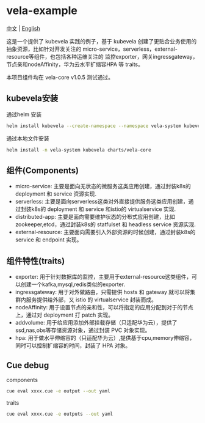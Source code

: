 # vela-example

[中文](./README.md) | [English](./README-en.md)

这是一个提供了 kubevela 实践的例子，基于 kubevela 创建了更贴合业务使用的抽象资源，比如针对开发关注的 micro-service，serverless，external-resource等组件，也包括各种运维关注的 监控exporter，网关ingressgateway，节点亲和nodeAffinity，华为云水平扩缩容HPA 等 traits。

本项目组件均在 vela-core v1.0.5 测试通过。

## kubevela安装

通过helm 安装
```bash
helm install kubevela --create-namespace --namespace vela-system kubevela/vela-core --version 1.0.6
```

通过本地文件安装
```bash
helm install -n vela-system kubevela charts/vela-core
```

## 组件(Components)

- micro-service: 主要是面向无状态的微服务这类应用创建，通过封装k8s的 deployment 和 service 资源实现.
- serverless: 主要是面向serverless这类对外直接提供服务这类应用创建，通过封装k8s的 deployment 和 service 和istio的 virtualservice 实现.
- distributed-app: 主要是面向需要维护状态的分布式应用创建，比如zookeeper,etcd，通过封装k8s的 statfulset 和 headless service 资源实现.
- external-resource: 主要面向需要引入外部资源的时候创建，通过封装k8s的 service 和 endpoint 实现。

## 组件特性(traits)

- exporter: 用于针对数据库的监控，主要用于external-resource这类组件，可以创建一个kafka,mysql,redis类似的exporter.
- ingressgateway: 用于对外做路由，只需提供 hosts 和 gateway 就可以将集群内服务提供给外部，又 istio 的 virtualservice 封装而成。
- nodeAffinity: 用于设置节点的亲和性，可以将指定的应用分配到对于的节点上，通过对 deployment 打 patch 实现。
- addvolume: 用于给应用添加外部挂载存储（只适配华为云），提供了ssd,nas,obs等存储资源对象，通过封装 PVC 对象实现。
- hpa: 用于做水平伸缩容的（只适配华为云）,提供基于cpu,memory伸缩容，同时可以控制扩缩容的时间，封装了 HPA 对象。

## Cue debug

components
```bash
cue eval xxxx.cue -e output --out yaml
```

traits
```bash
cue eval xxxx.cue -e outputs --out yaml
```